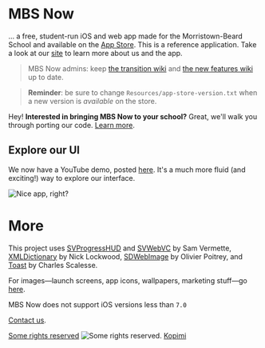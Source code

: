 # MBS Now

... a free, student-run iOS and web app made for the Morristown-Beard School and available on the [App Store](http://gdyer.de/appstore). This is a reference application. Take a look at our [site](http://campus.mbs.net/mbsnow/home) to learn more about us and the app.


> MBS Now admins: keep [the transition wiki](https://github.com/mbsdev/MBS-Now/wiki/Transition) and [the new features wiki](https://github.com/mbdev/mbs-now/wiki/goals) up to date.

> **Reminder**: be sure to change `Resources/app-store-version.txt` when a new version is *available* on the store.



Hey! **Interested in bringing MBS Now to your school?** Great, we'll walk you through porting our code. [Learn more](https://github.com/mbsdev/MBS-Now/wiki#___-now-at-your-school).

## Explore our UI

We now have a YouTube demo, posted [here](http://youtu.be/_jhYwPW_TC8). It's a much more fluid (and exciting!) way to explore our interface.

![Nice app, right?](https://raw.githubusercontent.com/mbsdev/media/master/marketing/cover-2.png)
# More
This project uses [SVProgressHUD](https://github.com/samvermette/SVProgressHUD) and [SVWebVC](https://github.com/samvermette/SVWebViewController) by Sam Vermette, [XMLDictionary](https://github.com/nicklockwood/XMLDictionary) by Nick Lockwood, [SDWebImage](https://github.com/rs/SDWebImage) by Olivier Poitrey, and [Toast](https://github.com/scalessec/Toast) by Charles Scalesse.

For images—launch screens, app icons, wallpapers, marketing stuff—go [here](https://github.com/mbsdev/media).

MBS Now does not support iOS versions less than `7.0`

[Contact us](mailto:team@gdyer.de).

[Some rights reserved](https://creativecommons.org/licenses/by-nc/3.0/)
![Some rights reserved](http://i.creativecommons.org/l/by-nc-sa/3.0/80x15.png). [Kopimi](http://www.kopimi.com/kopimi/)
